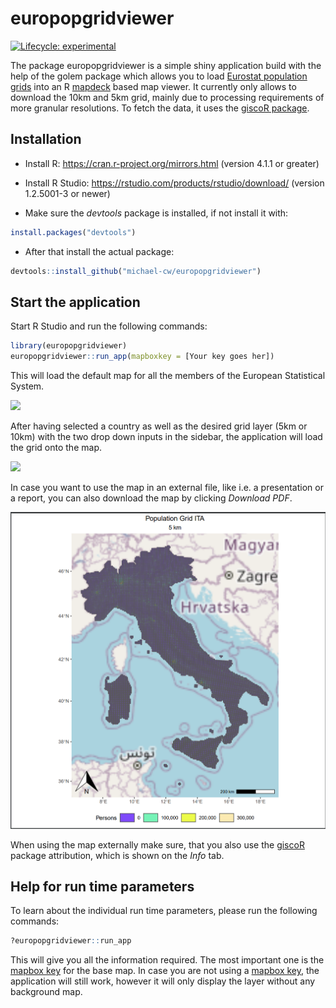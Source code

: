 
<!-- README.md is generated from README.Rmd. Please edit that file -->

# europopgridviewer

<!-- badges: start -->

[![Lifecycle:
experimental](https://img.shields.io/badge/lifecycle-experimental-orange.svg)](https://lifecycle.r-lib.org/articles/stages.html#experimental)
<!-- badges: end -->

The package europopgridviewer is a simple shiny application build with
the help of the golem package which allows you to load [Eurostat
population
grids](https://ec.europa.eu/eurostat/statistics-explained/index.php?title=Population_grids)
into an R [mapdeck](https://github.com/SymbolixAU/mapdeck) based map
viewer. It currently only allows to download the 10km and 5km grid,
mainly due to processing requirements of more granular resolutions. To
fetch the data, it uses the [giscoR
package](https://ropengov.github.io/giscoR/).

## Installation

  - Install R: <https://cran.r-project.org/mirrors.html> (version 4.1.1
    or greater)

  - Install R Studio: <https://rstudio.com/products/rstudio/download/>
    (version 1.2.5001-3 or newer)

  - Make sure the *devtools* package is installed, if not install it
    with:

<!-- end list -->

``` r
install.packages("devtools")
```

  - After that install the actual package:

<!-- end list -->

``` r
devtools::install_github("michael-cw/europopgridviewer")
```

## Start the application

Start R Studio and run the following commands:

``` r
library(europopgridviewer)
europopgridviewer::run_app(mapboxkey = [Your key goes her])
```

This will load the default map for all the members of the European
Statistical System.

![](./doc/img/screen_start.png)

After having selected a country as well as the desired grid layer (5km
or 10km) with the two drop down inputs in the sidebar, the application
will load the grid onto the map.

![](./doc/img/screen_load.png)

In case you want to use the map in an external file, like i.e. a
presentation or a report, you can also download the map by clicking
*Download PDF*.

![](./doc/img/screen_pdf.png)

When using the map externally make sure, that you also use the
[giscoR](https://ropengov.github.io/giscoR/) package attribution, which
is shown on the *Info* tab.

## Help for run time parameters

To learn about the individual run time parameters, please run the
following commands:

``` r
?europopgridviewer::run_app
```

This will give you all the information required. The most important one
is the [mapbox key](https://www.mapbox.com/pricing) for the base map. In
case you are not using a [mapbox key](https://www.mapbox.com/pricing),
the application will still work, however it will only display the layer
without any background map.
